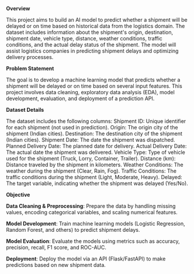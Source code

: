 **Overview**

This project aims to build an AI model to predict whether a shipment will be delayed or on time based on historical data from the logistics domain. The dataset includes information about the shipment's origin, destination, shipment date, vehicle type, distance, weather conditions, traffic conditions, and the actual delay status of the shipment. The model will assist logistics companies in predicting shipment delays and optimizing delivery processes.

**Problem Statement**

The goal is to develop a machine learning model that predicts whether a shipment will be delayed or on time based on several input features. This project involves data cleaning, exploratory data analysis (EDA), model development, evaluation, and deployment of a prediction API.

**Dataset Details**

The dataset includes the following columns:
Shipment ID: Unique identifier for each shipment (not used in prediction).
Origin: The origin city of the shipment (Indian cities).
Destination: The destination city of the shipment (Indian cities).
Shipment Date: The date the shipment was dispatched.
Planned Delivery Date: The planned date for delivery.
Actual Delivery Date: The actual date the shipment was delivered.
Vehicle Type: Type of vehicle used for the shipment (Truck, Lorry, Container, Trailer).
Distance (km): Distance traveled by the shipment in kilometers.
Weather Conditions: The weather during the shipment (Clear, Rain, Fog).
Traffic Conditions: The traffic conditions during the shipment (Light, Moderate, Heavy).
Delayed: The target variable, indicating whether the shipment was delayed (Yes/No).

**Objective**

**Data Cleaning & Preprocessing**: Prepare the data by handling missing values, encoding categorical variables, and scaling numerical features.

**Model Development**: Train machine learning models (Logistic Regression, Random Forest, and others) to predict shipment delays.

**Model Evaluation**: Evaluate the models using metrics such as accuracy, precision, recall, F1 score, and ROC-AUC.

**Deployment**: Deploy the model via an API (Flask/FastAPI) to make predictions based on new shipment data.
